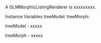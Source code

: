 A GLMMorphicListingRenderer is xxxxxxxxx.Instance Variables	treeModel:		<Object>	treeMorph:		<Object>treeModel	- xxxxxtreeMorph	- xxxxx
